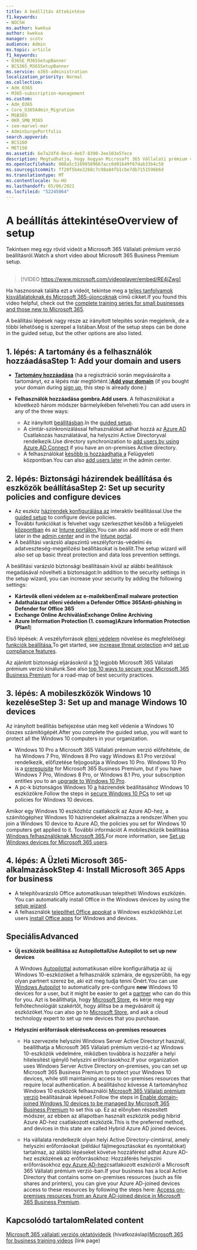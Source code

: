```yaml
---
title: A beállítás áttekintése
f1.keywords:
- NOCSH
ms.author: kwekua
author: kwekua
manager: scotv
audience: Admin
ms.topic: article
f1_keywords:
- O365E_M365SetupBanner
- BCS365_M365SetupBanner
ms.service: o365-administration
localization_priority: Normal
ms.collection:
- Adm_O365
- M365-subscription-management
ms.custom:
- Adm_O365
- Core_O365Admin_Migration
- MSB365
- OKR_SMB_M365
- seo-marvel-mar
- AdminSurgePortfolio
search.appverid:
- BCS160
- MET150
ms.assetid: 6e7a2dfd-8ec4-4eb7-8390-3ee103e5fece
description: Megtudhatja, hogy hogyan Microsoft 365 Vállalati prémium verzió, az előfizetéstől a tartományok és felhasználók felvételén át a biztonsági házirendek beállításán át a biztonsági házirendek beállításához.
ms.openlocfilehash: 008a5c51698589667acc0d01649f67dab33b4c58
ms.sourcegitcommit: ff20f5b4e3268c7c98a84fb1cbe7db7151596b6d
ms.translationtype: MT
ms.contentlocale: hu-HU
ms.lasthandoff: 05/06/2021
ms.locfileid: "52245064"
---
```

# <a name="overview-of-setup"></a><span data-ttu-id="bd614-103">A beállítás áttekintése</span><span class="sxs-lookup"><span data-stu-id="bd614-103">Overview of setup</span></span>

<span data-ttu-id="bd614-104">Tekintsen meg egy rövid videót a Microsoft 365 Vállalati prémium verzió beállításról.</span><span class="sxs-lookup"><span data-stu-id="bd614-104">Watch a short video about Microsoft 365 Business Premium setup.</span></span><br><br>

> [!VIDEO https://www.microsoft.com/videoplayer/embed/RE4jZwg] 

<span data-ttu-id="bd614-105">Ha hasznosnak találta ezt a videót, tekintse meg a [teljes tanfolyamok kisvállalatoknak és Microsoft 365-újoncoknak](../business-video/index.yml) című cikket.</span><span class="sxs-lookup"><span data-stu-id="bd614-105">If you found this video helpful, check out the [complete training series for small businesses and those new to Microsoft 365](../business-video/index.yml).</span></span>

<span data-ttu-id="bd614-106">A beállítási lépések nagy része az irányított telepítés során megjelenik, de a többi lehetőség is szerepel a listában.</span><span class="sxs-lookup"><span data-stu-id="bd614-106">Most of the setup steps can be done in the guided setup, but the other options are also listed.</span></span>

## <a name="step-1-add-your-domain-and-users"></a><span data-ttu-id="bd614-107">1. lépés: A tartomány és a felhasználók hozzáadása</span><span class="sxs-lookup"><span data-stu-id="bd614-107">Step 1: Add your domain and users</span></span>

   - <span data-ttu-id="bd614-108">**[Tartomány hozzáadása](set-up.md#add-your-domain-to-personalize-sign-in)** (ha a regisztráció során megvásárolta a tartományt, [](sign-up.md)ez a lépés már megtörtént.)</span><span class="sxs-lookup"><span data-stu-id="bd614-108">**[Add your domain](set-up.md#add-your-domain-to-personalize-sign-in)** (if you bought your domain during [sign up](sign-up.md), this step is already done.)</span></span>

   - <span data-ttu-id="bd614-109">**Felhasználók hozzáadása gombra.**</span><span class="sxs-lookup"><span data-stu-id="bd614-109">**Add users**.</span></span> <span data-ttu-id="bd614-110">A felhasználókat a következő három módszer bármelyikében felveheti:</span><span class="sxs-lookup"><span data-stu-id="bd614-110">You can add users in any of the three ways:</span></span>
        - <span data-ttu-id="bd614-111">Az irányított [beállításban](set-up.md#add-users-in-the-wizard).</span><span class="sxs-lookup"><span data-stu-id="bd614-111">In the [guided setup](set-up.md#add-users-in-the-wizard).</span></span>
        - <span data-ttu-id="bd614-112">A címtár-szinkronizálással felhasználókat adhat hozzá az [Azure AD](../enterprise/set-up-directory-synchronization.md) Csatlakozás használatával, ha helyszíni Active Directoryval rendelkezik.</span><span class="sxs-lookup"><span data-stu-id="bd614-112">Use directory synchronization to [add users by using Azure AD Connect](../enterprise/set-up-directory-synchronization.md) if you have an on-premises Active directory.</span></span>
        - <span data-ttu-id="bd614-113">A felhasználókat [később is hozzáadhatja a](../admin/add-users/add-users.md) Felügyeleti központban.</span><span class="sxs-lookup"><span data-stu-id="bd614-113">You can also [add users later](../admin/add-users/add-users.md) in the admin center.</span></span>
## <a name="step-2-set-up-security-policies-and-configure-devices"></a><span data-ttu-id="bd614-114">2. lépés: Biztonsági házirendek beállítása és eszközök beállítása</span><span class="sxs-lookup"><span data-stu-id="bd614-114">Step 2: Set up security policies and configure devices</span></span> 

  - <span data-ttu-id="bd614-115">Az eszköz [házirendek konfigurálása az](set-up.md#protect-your-organization) interaktív beállítással.</span><span class="sxs-lookup"><span data-stu-id="bd614-115">Use the [guided setup](set-up.md#protect-your-organization) to configure device policies.</span></span> 
  - <span data-ttu-id="bd614-116">További funkciókat is felvehet vagy szerkeszthet később a felügyeleti [központban](view-policies-and-devices.md) és az [Intune portálon.](/intune/tutorial-walkthrough-intune-portal)</span><span class="sxs-lookup"><span data-stu-id="bd614-116">You can also add more or edit them later in the [admin center](view-policies-and-devices.md) and in the [Intune portal](/intune/tutorial-walkthrough-intune-portal).</span></span>
  - <span data-ttu-id="bd614-117">A beállítási varázsló alapszintű veszélyforrás-védelmi és adatveszteség-megelőzési beállításokat is beállít.</span><span class="sxs-lookup"><span data-stu-id="bd614-117">The setup wizard will also set up basic threat protection and data loss prevention settings.</span></span>
  
  <span data-ttu-id="bd614-118">A beállítási varázsló biztonsági beállításain kívül az alábbi beállítások megadásával növelheti a biztonságot:</span><span class="sxs-lookup"><span data-stu-id="bd614-118">In addition to the security settings in the setup wizard, you can increase your security by adding the following settings:</span></span>

- <span data-ttu-id="bd614-119">**Kártevők elleni védelem az e-mailekben**</span><span class="sxs-lookup"><span data-stu-id="bd614-119">**Email malware protection**</span></span>
- <span data-ttu-id="bd614-120">**Adathalászat elleni védelem a Defender Office 365**</span><span class="sxs-lookup"><span data-stu-id="bd614-120">**Anti-phishing in Defender for Office 365**</span></span>
- <span data-ttu-id="bd614-121">**Exchange Online Archiválás**</span><span class="sxs-lookup"><span data-stu-id="bd614-121">**Exchange Online Archiving**</span></span>
- <span data-ttu-id="bd614-122">**Azure Information Protection (1. csomag)**</span><span class="sxs-lookup"><span data-stu-id="bd614-122">**Azure Information Protection (Plan1**)</span></span>

<span data-ttu-id="bd614-123">Első lépések: A veszélyforrások [elleni védelem](increase-threat-protection.md) növelése és megfelelőségi [funkciók beállítása.](set-up-compliance.md)</span><span class="sxs-lookup"><span data-stu-id="bd614-123">To get started, see [increase threat protection](increase-threat-protection.md) and [set up compliance features](set-up-compliance.md).</span></span>

<span data-ttu-id="bd614-124">Az ajánlott biztonsági eljárásokról a [10](/office365/admin/security-and-compliance/secure-your-business-data) legjobb Microsoft 365 Vállalati prémium verzió kínálunk.</span><span class="sxs-lookup"><span data-stu-id="bd614-124">See also [top 10 ways to secure your Microsoft 365 Business Premium](/office365/admin/security-and-compliance/secure-your-business-data) for a road-map of best security practices.</span></span>

## <a name="step-3-set-up-and-manage-windows-10-devices"></a><span data-ttu-id="bd614-125">3. lépés: A mobileszközök Windows 10 kezelése</span><span class="sxs-lookup"><span data-stu-id="bd614-125">Step 3: Set up and manage Windows 10 devices</span></span>

<span data-ttu-id="bd614-126">Az irányított beállítás befejezése után meg kell védenie a Windows 10 összes számítógépét.</span><span class="sxs-lookup"><span data-stu-id="bd614-126">After you complete the guided setup, you will want to protect all the Windows 10 computers in your organization.</span></span>
  
- <span data-ttu-id="bd614-127">Windows 10 Pro a Microsoft 365 Vállalati prémium verzió [](pre-requisites-for-data-protection.md) előfeltétele, de ha Windows 7 Pro, Windows 8 Pro vagy Windows 8.1 Pro verzióval rendelkezik, előfizetése feljogosítja a Windows 10 Pro. [](./upgrade-to-windows-pro-creators-update.md)</span><span class="sxs-lookup"><span data-stu-id="bd614-127">Windows 10 Pro is a [prerequisite](pre-requisites-for-data-protection.md) for Microsoft 365 Business Premium, but if you have Windows 7 Pro, Windows 8 Pro, or Windows 8.1 Pro, your subscription entitles you to an [upgrade to  Windows 10 Pro](./upgrade-to-windows-pro-creators-update.md).</span></span>
- <span data-ttu-id="bd614-128">A pc-k biztonságos Windows 10 [a](secure-win-10-pcs.md) házirendek beállításához Windows 10 eszközökre.</span><span class="sxs-lookup"><span data-stu-id="bd614-128">Follow the steps in [secure Windows 10 PCs](secure-win-10-pcs.md) to set up policies for Windows 10 devices.</span></span>

<span data-ttu-id="bd614-129">Amikor egy Windows 10 eszközhöz csatlakozik az Azure AD-hez, a számítógéphez Windows 10 házirendeket alkalmazza a rendszer.</span><span class="sxs-lookup"><span data-stu-id="bd614-129">When you join a Windows 10 device to Azure AD, the policies you set for Windows 10 computers get applied to it.</span></span> <span data-ttu-id="bd614-130">További információt A mobileszközök beállítása [Windows felhasználóknak Microsoft 365.](set-up-windows-devices.md)</span><span class="sxs-lookup"><span data-stu-id="bd614-130">For more information, see [Set up Windows devices for Microsoft 365 users](set-up-windows-devices.md).</span></span>

## <a name="step-4-install-microsoft-365-apps-for-business"></a><span data-ttu-id="bd614-131">4. lépés: A Üzleti Microsoft 365-alkalmazások</span><span class="sxs-lookup"><span data-stu-id="bd614-131">Step 4: Install Microsoft 365 Apps for business</span></span>
- <span data-ttu-id="bd614-132">A telepítővarázsló Office automatikusan telepítheti Windows eszközén. [](set-up.md#deploy-office-365-client-apps)</span><span class="sxs-lookup"><span data-stu-id="bd614-132">You can automatically install Office in the Windows devices by using the [setup wizard](set-up.md#deploy-office-365-client-apps).</span></span>
- <span data-ttu-id="bd614-133">A felhasználók [telepíthet Office appokat](/office365/admin/setup/install-applications) a Windows eszközökhöz.</span><span class="sxs-lookup"><span data-stu-id="bd614-133">Let users [install Office apps](/office365/admin/setup/install-applications) for Windows and devices.</span></span>
     
## <a name="advanced"></a><span data-ttu-id="bd614-134">Speciális</span><span class="sxs-lookup"><span data-stu-id="bd614-134">Advanced</span></span>
- <span data-ttu-id="bd614-135">**Új eszközök beállítása az Autopilottal**</span><span class="sxs-lookup"><span data-stu-id="bd614-135">**Use Autopilot to set up new devices**</span></span>
            
     <span data-ttu-id="bd614-136">A Windows [Autopilottal](add-autopilot-devices-and-profile.md) automatikusan előre konfigurálhatja  az új Windows 10-eszközöket a felhasználók számára, de [](https://www.microsoft.com/solution-providers/search) egyszerűbb, ha egy olyan partnert szerez be, aki ezt meg tudja tenni Önért.</span><span class="sxs-lookup"><span data-stu-id="bd614-136">You can use [Windows Autopilot](add-autopilot-devices-and-profile.md) to automatically pre-configure **new** Windows 10 devices for a user, but it might be easier to get a [partner](https://www.microsoft.com/solution-providers/search) who can do this for you.</span></span> <span data-ttu-id="bd614-137">Azt is beállíthatja, hogy [Microsoft Store](https://go.microsoft.com/fwlink/?linkid=874598), és kérje meg egy felhőtechnológiát szakértőt, hogy állítsa be a megvásárolt új eszközöket.</span><span class="sxs-lookup"><span data-stu-id="bd614-137">You can also go to [Microsoft Store](https://go.microsoft.com/fwlink/?linkid=874598), and ask a cloud technology expert to set up new devices that you purchase.</span></span>

- <span data-ttu-id="bd614-138">**Helyszíni erőforrások elérése**</span><span class="sxs-lookup"><span data-stu-id="bd614-138">**Access on-premises resources**</span></span>

     - <span data-ttu-id="bd614-139">Ha szervezete helyszíni Windows Server Active Directoryt használ, beállíthatja a Microsoft 365 Vállalati prémium verzió-t az Windows 10-eszközök védelmére, miközben továbbra is hozzáfér a helyi hitelesítést igénylő helyszíni erőforrásokhoz.</span><span class="sxs-lookup"><span data-stu-id="bd614-139">If your organization uses Windows Server Active Directory on-premises, you can set up Microsoft 365 Business Premium to protect your Windows 10 devices, while still maintaining access to on-premises resources that require local authentication.</span></span> <span data-ttu-id="bd614-140">A beállításhoz kövesse A tartományhoz Windows 10 eszközök felhasználói [Microsoft 365 Vállalati prémium verzió](manage-windows-devices.md) beállításának lépéseit.</span><span class="sxs-lookup"><span data-stu-id="bd614-140">Follow the steps in [Enable domain-joined Windows 10 devices to be managed by Microsoft 365 Business Premium](manage-windows-devices.md) to set this up.</span></span> <span data-ttu-id="bd614-141">Ez az előnyben részesített módszer, az ebben az állapotban használt eszközök pedig hibrid Azure AD-hez csatlakozott eszközök.</span><span class="sxs-lookup"><span data-stu-id="bd614-141">This is the preferred method, and devices in this state are called Hybrid Azure AD joined devices.</span></span>

    - <span data-ttu-id="bd614-142">Ha vállalata rendelkezik olyan helyi Active Directory-címtárral, amely helyszíni erőforrásokat (például fájlmegosztásokat és nyomtatókat) tartalmaz, az alábbi lépéseket követve hozzáférést adhat Azure AD-hez eszközének az erőforrásokhoz: Hozzáférés helyszíni erőforrásokhoz [egy Azure AD-hez](access-resources.md)csatlakozott eszközről a Microsoft 365 Vállalati prémium verzió-ban.</span><span class="sxs-lookup"><span data-stu-id="bd614-142">If your business has a local Active Directory that contains some on-premises resources (such as file shares and printers), you can give your Azure AD-joined devices access to these resources by following the steps here: [Access on-premises resources from an Azure AD-joined device in Microsoft 365 Business Premium](access-resources.md).</span></span>

## <a name="related-content"></a><span data-ttu-id="bd614-143">Kapcsolódó tartalom</span><span class="sxs-lookup"><span data-stu-id="bd614-143">Related content</span></span>

<span data-ttu-id="bd614-144">[Microsoft 365 vállalati verziós oktatóvideók](../business-video/index.yml) (hivatkozáslap)</span><span class="sxs-lookup"><span data-stu-id="bd614-144">[Microsoft 365 for business training videos](../business-video/index.yml) (link page)</span></span>